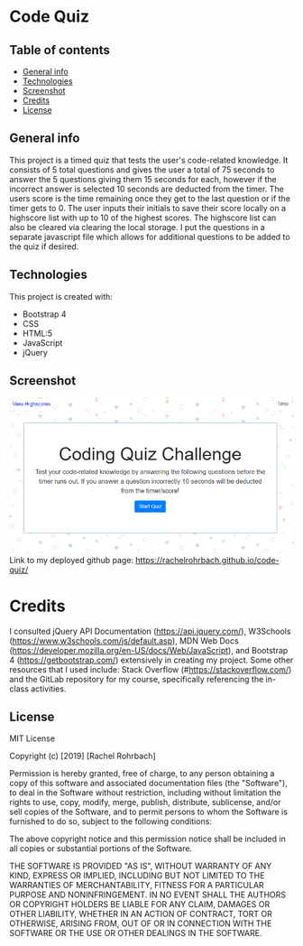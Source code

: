 # Code Quiz

## Table of contents
* [General info](#general-info)
* [Technologies](#technologies)
* [Screenshot](#screenshot)
* [Credits](#credits)
* [License](#license)

## General info
This project is a timed quiz that tests the user's code-related knowledge. It consists of 5 total questions and gives the user a total of 75 seconds to answer the 5 questions giving them 15 seconds for each, however if the incorrect answer is selected 10 seconds are deducted from the timer. The users score is the time remaining once they get to the last question or if the timer gets to 0. The user inputs their initials to save their score locally on a highscore list with up to 10 of the highest scores. The highscore list can also be cleared via clearing the local storage. I put the questions in a separate javascript file which allows for additional questions to be added to the quiz if desired.  
	
## Technologies
This project is created with: 
* Bootstrap 4
* CSS
* HTML:5
* JavaScript
* jQuery

## Screenshot
![project screenshot](assets/code-quiz-screenshot.png)
Link to my deployed github page: https://rachelrohrbach.github.io/code-quiz/


# Credits
I consulted jQuery API Documentation (https://api.jquery.com/), W3Schools (https://www.w3schools.com/js/default.asp), MDN Web Docs (https://developer.mozilla.org/en-US/docs/Web/JavaScript), and Bootstrap 4 (https://getbootstrap.com/) extensively in creating my project. Some other resources that I used include: Stack Overflow (#https://stackoverflow.com/) and the GitLab repository for my course, specifically referencing the in-class activities. 

## License
MIT License

Copyright (c) [2019] [Rachel Rohrbach]

Permission is hereby granted, free of charge, to any person obtaining a copy
of this software and associated documentation files (the "Software"), to deal
in the Software without restriction, including without limitation the rights
to use, copy, modify, merge, publish, distribute, sublicense, and/or sell
copies of the Software, and to permit persons to whom the Software is
furnished to do so, subject to the following conditions:

The above copyright notice and this permission notice shall be included in all
copies or substantial portions of the Software.

THE SOFTWARE IS PROVIDED "AS IS", WITHOUT WARRANTY OF ANY KIND, EXPRESS OR
IMPLIED, INCLUDING BUT NOT LIMITED TO THE WARRANTIES OF MERCHANTABILITY,
FITNESS FOR A PARTICULAR PURPOSE AND NONINFRINGEMENT. IN NO EVENT SHALL THE
AUTHORS OR COPYRIGHT HOLDERS BE LIABLE FOR ANY CLAIM, DAMAGES OR OTHER
LIABILITY, WHETHER IN AN ACTION OF CONTRACT, TORT OR OTHERWISE, ARISING FROM,
OUT OF OR IN CONNECTION WITH THE SOFTWARE OR THE USE OR OTHER DEALINGS IN THE
SOFTWARE.